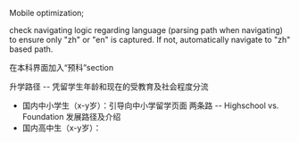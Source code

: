 Mobile optimization;

check navigating logic regarding language (parsing path when navigating) to ensure only "zh" or "en" is captured.
If not, automatically navigate to "zh" based path.

在本科界面加入“预科”section

升学路径 -- 凭留学生年龄和现在的受教育及社会程度分流
- 国内中小学生（x-y岁）：引导向中小学留学页面
    两条路 -- Highschool vs. Foundation 发展路径及介绍
- 国内高中生（x-y岁）：
